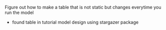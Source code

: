 Figure out how to make a table that is not static but changes everytime you run the model
- found table in tutorial model design using stargazer package
